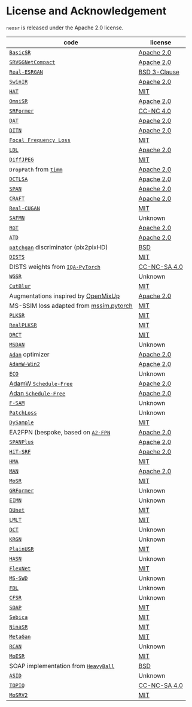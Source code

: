 # License and Acknowledgement

`neosr` is released under the Apache 2.0 license.

| code                                                                                                		| license                                                                               			|
|---------------------------------------------------------------------------------------------------------------|---------------------------------------------------------------------------------------------------------------|
| [`BasicSR`](https://github.com/XPixelGroup/BasicSR)                                                 		| [Apache 2.0](https://github.com/XPixelGroup/BasicSR/blob/master/LICENSE.txt)          			|
| [`SRVGGNetCompact`](https://github.com/XPixelGroup/BasicSR/blob/master/basicsr/archs/srvgg_arch.py) 		| [Apache 2.0](https://github.com/XPixelGroup/BasicSR/blob/master/LICENSE.txt)          			|
| [`Real-ESRGAN`](https://github.com/xinntao/Real-ESRGAN)                                             		| [BSD 3-Clause](https://github.com/xinntao/Real-ESRGAN/blob/master/LICENSE)            			|
| [`SwinIR`](https://github.com/JingyunLiang/SwinIR)                                                  		| [Apache 2.0](https://github.com/JingyunLiang/SwinIR/blob/main/LICENSE)                			|
| [`HAT`](https://github.com/XPixelGroup/HAT)                                                         		| [MIT](https://github.com/XPixelGroup/HAT/blob/main/LICENSE)                           			|
| [`OmniSR`](https://github.com/Francis0625/Omni-SR)                                                  		| [Apache 2.0](https://github.com/Francis0625/Omni-SR#license)                          			|
| [`SRFormer`](https://github.com/HVision-NKU/SRFormer)                                               		| [CC-NC 4.0](https://github.com/HVision-NKU/SRFormer/blob/main/LICENSE.txt)            			|
| [`DAT`](https://github.com/zhengchen1999/dat)                                                       		| [Apache 2.0](https://github.com/zhengchen1999/DAT/blob/main/LICENSE)                  			|
| [`DITN`](https://github.com/yongliuy/DITN)                                                          		| [Apache 2.0](https://github.com/yongliuy/DITN/blob/main/LICENSE)                      			|
| [`Focal Frequency Loss`](https://github.com/EndlessSora/focal-frequency-loss)                       		| [MIT](https://github.com/EndlessSora/focal-frequency-loss/blob/master/LICENSE.md)     			|
| [`LDL`](https://github.com/csjliang/LDL)                                                            		| [Apache 2.0](https://github.com/csjliang/LDL/blob/master/LICENSE)                     			|
| [`DiffJPEG`](https://github.com/mlomnitz/DiffJPEG)                                                  		| [MIT](https://github.com/mlomnitz/DiffJPEG/blob/master/LICENSE)                       			|
| `DropPath` from [`timm`](https://github.com/huggingface/pytorch-image-models)                       		| [Apache 2.0](https://github.com/huggingface/pytorch-image-models/blob/main/LICENSE)   			|
| [`DCTLSA`](https://github.com/zengkun301/DCTLSA)						      		| [Apache 2.0](https://github.com/zengkun301/DCTLSA?tab=readme-ov-file#license)		      			|
| [`SPAN`](https://github.com/hongyuanyu/SPAN)							      		| [Apache 2.0](https://github.com/hongyuanyu/SPAN/blob/main/LICENSE.txt)		      			|
| [`CRAFT`](https://github.com/AVC2-UESTC/CRAFT-SR)						      		| [Apache 2.0](https://github.com/AVC2-UESTC/CRAFT-SR/blob/main/LICENSE.txt)	      				|
| [`Real-CUGAN`](https://github.com/bilibili/ailab)						      		| [MIT](https://github.com/bilibili/ailab/blob/main/Real-CUGAN/LICENSE)						|
| [`SAFMN`](https://github.com/sunny2109/SAFMN)							      		| Unknown													|
| [`RGT`](https://github.com/zhengchen1999/RGT)							      		| [Apache 2.0](https://github.com/zhengchen1999/RGT/blob/main/LICENSE)						|
| [`ATD`](https://github.com/LabShuHangGU/Adaptive-Token-Dictionary)				      		| [Apache 2.0](https://github.com/LabShuHangGU/Adaptive-Token-Dictionary/blob/main/LICENSE.txt)			|
| [`patchgan`](https://github.com/NVIDIA/pix2pixHD) discriminator (pix2pixHD)			      		| [BSD](https://github.com/NVIDIA/pix2pixHD/blob/master/LICENSE.txt)						|
| [`DISTS`](https://github.com/dingkeyan93/DISTS)						      		| [MIT](https://github.com/dingkeyan93/DISTS/blob/master/LICENSE)						|
| DISTS weights from [`IQA-PyTorch`](https://github.com/chaofengc/IQA-PyTorch)			      		| [CC-NC-SA 4.0](https://github.com/chaofengc/IQA-PyTorch/blob/main/LICENSE)					|
| [`WGSR`](https://github.com/mandalinadagi/WGSR)						      		| Unknown													|
| [`CutBlur`](https://github.com/clovaai/cutblur/)						      		| [MIT](https://github.com/clovaai/cutblur/blob/master/LICENSE)							|
| Augmentations inspired by [OpenMixUp](https://github.com/Westlake-AI/openmixup)		      		| [Apache 2.0](https://github.com/Westlake-AI/openmixup/blob/main/LICENSE)					|
| MS-SSIM loss adapted from [mssim.pytorch](https://github.com/lartpang/mssim.pytorch)		      		| [MIT](https://github.com/lartpang/mssim.pytorch/blob/main/LICENSE)						|
| [`PLKSR`](https://github.com/dslisleedh/PLKSR)						      		| [MIT](https://github.com/dslisleedh/PLKSR/blob/main/LICENSE)							|
| [`RealPLKSR`](https://github.com/dslisleedh/PLKSR)						      		| [MIT](https://github.com/dslisleedh/PLKSR/blob/main/LICENSE)							|
| [`DRCT`](https://github.com/ming053l/DRCT)							      		| [MIT](https://github.com/ming053l/DRCT/blob/main/LICENSE)							|
| [`MSDAN`](https://github.com/Supereeeee/MSDAN)						      		| Unknown													|
| [`Adan`](https://github.com/sail-sg/Adan) optimizer								| [Apache 2.0](https://github.com/sail-sg/Adan/blob/main/LICENSE)						|
| [`AdamW-Win2`](https://github.com/sail-sg/win)								| [Apache 2.0](https://github.com/sail-sg/win/blob/main/LICENSE)						|
| [`ECO`](https://github.com/2minkyulee/ECO)									| Unknown													|
| [AdamW `Schedule-Free`](https://github.com/facebookresearch/schedule_free)					| [Apache 2.0](https://github.com/facebookresearch/schedule_free/blob/main/LICENSE)				|
| [Adan `Schedule-Free`](https://github.com/muslll/adan_schedule_free)						| [Apache 2.0](https://github.com/muslll/adan_schedule_free/blob/main/license)					|
| [`F-SAM`](https://github.com/nblt/F-SAM)									| Unknown													|
| [`PatchLoss`](https://github.com/Suanmd/Patch-Loss-for-Super-Resolution)					| Unknown													|
| [`DySample`](https://github.com/tiny-smart/dysample)								| [MIT](https://github.com/tiny-smart/dysample/blob/main/LICENSE)						|
| EA2FPN (bespoke, based on [`A2-FPN`](https://github.com/lironui/A2-FPN) 			      		| [Apache 2.0](https://github.com/muslll/neosr/blob/master/license.txt)		      				|
| [`SPANPlus`](https://github.com/umzi2/SPANPlus)								| [Apache 2.0](https://github.com/umzi2/SPANPlus/blob/master/license.txt)					|
| [`HiT-SRF`](https://github.com/XiangZ-0/HiT-SR)								| [Apache 2.0](https://github.com/XiangZ-0/HiT-SR/blob/main/LICENSE)						|
| [`HMA`](https://github.com/korouuuuu/HMA)									| [MIT](https://github.com/korouuuuu/HMA/blob/main/LICENSE)							|
| [`MAN`](https://github.com/icandle/MAN)									| [Apache 2.0](https://github.com/icandle/MAN/blob/main/LICENSE)						|
| [`MoSR`](https://github.com/umzi2/MoSR)									| [MIT](https://github.com/umzi2/MoSR/blob/master/LICENSE)							|
| [`GRFormer`](https://github.com/sisrformer/GRFormer)								| Unknown													|
| [`EIMN`](https://github.com/liux520/EIMN)									| Unknown													| 
| [`DUnet`](https://github.com/umzi2/DUnet)									| [MIT](https://github.com/umzi2/DUnet/blob/master/LICENSE)							|
| [`LMLT`](https://github.com/jwgdmkj/LMLT)									| [MIT](https://github.com/jwgdmkj/LMLT/blob/main/LICENSE)							|
| [`DCT`](https://github.com/zhengchen1999/DCT)									| Unknown													|
| [`KRGN`](https://github.com/ZhangDY827/KRGN)									| Unknown													|
| [`PlainUSR`](https://github.com/icandle/PlainUSR)								| [MIT](https://github.com/icandle/PlainUSR/blob/main/LICENSE)							|
| [`HASN`](https://github.com/nathan66666/HASN)									| Unknown													|
| [`FlexNet`](https://github.com/umzi2/FlexNet)									| [MIT](https://github.com/umzi2/FlexNet/blob/master/LICENSE)							|
| [`MS-SWD`](https://github.com/real-hjq/MS-SWD)								| Unknown													|
| [`FDL`](https://github.com/eezkni/FDL)									| Unknown													|
| [`CFSR`](https://github.com/Aitical/CFSR)									| Unknown													|
| [`SOAP`](https://github.com/nikhilvyas/SOAP)									| [MIT](https://github.com/nikhilvyas/SOAP/blob/main/LICENSE)							|
| [`Sebica`](https://github.com/idiosyncracies/Sebica)								| [MIT](https://github.com/idiosyncracies/Sebica/blob/main/LICENSE)						|
| [`NinaSR`](https://github.com/Coloquinte/torchSR/blob/main/doc/NinaSR.md)					| [MIT](https://github.com/Coloquinte/torchSR/blob/main/LICENSE)						|
| [`MetaGan`](https://github.com/umzi2/MetaGan)									| [MIT](https://github.com/umzi2/MetaGan/blob/master/LICENSE)							|
| [`RCAN`](https://github.com/yulunzhang/RCAN)									| Unknown													|
| [`MoESR`](https://github.com/umzi2/MoESR)									| [MIT](https://github.com/umzi2/MoESR/blob/master/LICENSE)							|
| SOAP implementation from [`HeavyBall`](https://github.com/ClashLuke/HeavyBall)				| [BSD](https://github.com/ClashLuke/HeavyBall/blob/main/LICENSE)						|
| [`ASID`](https://github.com/saturnian77/ASID)									| Unknown													|
| [`TOPIQ`](https://github.com/chaofengc/IQA-PyTorch)								| [CC-NC-SA 4.0](https://github.com/chaofengc/IQA-PyTorch/blob/main/LICENSE)					|
| [`MoSRV2`](https://github.com/umzi2/MoSRV2)									| [MIT](https://github.com/umzi2/MoSRV2/blob/master/LICENSE)							|
